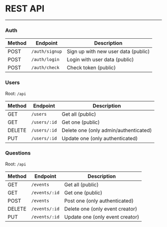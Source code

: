 # REST API
--------------------------------------------------------------------------------

### Auth

Method | Endpoint | Description
-------|----------|------------
POST   | `/auth/signup` | Sign up with new user data (public)
POST   | `/auth/login`  | Login with user data (public)
POST   | `/auth/check`  | Check token (public)

### Users

Root: `/api`

Method | Endpoint | Description
-------|----------|------------
GET    | `/users`     | Get all (public)
GET    | `/users/:id` | Get one (public)
DELETE | `/users/:id` | Delete one (only admin/authenticated)
PUT    | `/users/:id` | Update one (only authenticated)

### Questions

Root: `/api`

Method | Endpoint | Description
-------|----------|------------
GET    | `/events`     | Get all (public)
GET    | `/events/:id` | Get one (public)
POST   | `/events`     | Post one (only authenticated)
DELETE | `/events/:id` | Delete one (only event creator)
PUT    | `/events/:id` | Update one (only event creator)
